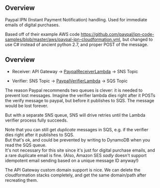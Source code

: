 ## Overview

Paypal IPN (Instant Payment Notification) handling.  Used for immediate emails of digital purchases.

Based off of their example AWS code https://github.com/paypal/ipn-code-samples/blob/master/aws/paypal-ipn-cloudformation.yml,
but changed to use C# instead of ancient python 2.7, and proper POST of the message.


## Overview

* Receiver: API Gateway -> [PaypalReceiverLambda](../../source/PaypalReceiverLambda/Function.cs) -> SNS Topic

* Verifier: SNS Topic -> [PaypalVerifierLambda](../../source/PaypalVerifierLambda/Function.cs) -> SQS Topic

The reason Paypal recommends two queues is clever: it is needed to prevent lost messages.
Imagine the verifier lambda dies right after it POSTs the verify message to paypal, but before it publishes to SQS.
The message would be lost forever.

But with a separate SNS queue, SNS will drive retries until the Lambda verifier process fully succeeds.

Note that you can still get *duplicate* messages in SQS, e.g. if the verifier dies right after it publishes to SQS.  
But that's ok, and could be prevented by writing to DynamoDB when you read the SQS queue.  
It's not necessary for this site since it's just for digital purchase emails, and a rare duplicate email is fine.
(Also, Amazon SES *sadly* doesn't support idempotent email sending based on a unique message ID anyway!)

The API Gateway custom domain support is nice.  We can delete the cloudformation stacks
completely, and get the same domain/path after recreating them.
